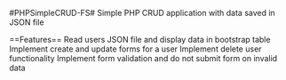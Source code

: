 #PHPSimpleCRUD-FS#
Simple PHP CRUD application with data saved in JSON file

==Features==
Read users JSON file and display data in bootstrap table
Implement create and update forms for a user
Implement delete user functionality
Implement form validation and do not submit form on invalid data
